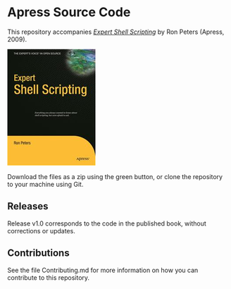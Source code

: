 # Apress Source Code

This repository accompanies [*Expert Shell Scripting*](http://www.apress.com/9781430218418) by Ron Peters (Apress, 2009).

![Cover image](9781430218418.jpg)

Download the files as a zip using the green button, or clone the repository to your machine using Git.

## Releases

Release v1.0 corresponds to the code in the published book, without corrections or updates.

## Contributions

See the file Contributing.md for more information on how you can contribute to this repository.
